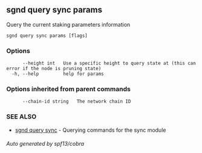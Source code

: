 ## sgnd query sync params

Query the current staking parameters information

```
sgnd query sync params [flags]
```

### Options

```
      --height int   Use a specific height to query state at (this can error if the node is pruning state)
  -h, --help         help for params
```

### Options inherited from parent commands

```
      --chain-id string   The network chain ID
```

### SEE ALSO

* [sgnd query sync](sgnd_query_sync.md)	 - Querying commands for the sync module

###### Auto generated by spf13/cobra
